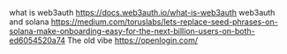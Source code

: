 what is web3auth  https://docs.web3auth.io/what-is-web3auth
web3auth and solana https://medium.com/toruslabs/lets-replace-seed-phrases-on-solana-make-onboarding-easy-for-the-next-billion-users-on-both-ed6054520a74
The old vibe https://openlogin.com/